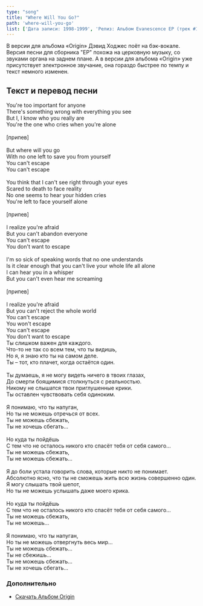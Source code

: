 ```yaml
---
type: "song"
title: "Where Will You Go?"
path: 'where-will-you-go'
list: ['Дата записи: 1998-1999', 'Релиз: Альбом Evanescence EP (трек #1), Origin (трек #5)', 'Продолжительность: 3:48']
---
```


В версии для альбома «Origin» Дэвид Ходжес поёт на бэк-вокале. Версия песни для сборника "EP" похожа на церковную музыку, со звуками органа на заднем плане. А в версии для альбома «Origin» уже присутствует электронное звучание, она гораздо быстрее по темпу и текст немного изменен.





## <i class="fas fa-dove"></i> Текст и перевод песни

<div class="song-wrap">

<div class="song-lyric">
				You're too important for anyone<br/>
				There's something wrong with everything you see<br/>
				But I, I know who you really are<br/>
				You're the one who cries when you're alone<br/>
<br/>
				[припев]<br/>
<br/>
				But where will you go<br/>
				With no one left to save you from yourself<br/>
				You can't escape<br/>
				You can't escape<br/>
<br/>
				You think that I can't see right through your eyes<br/>
				Scared to death to face reality<br/>
				No one seems to hear your hidden cries<br/>
				You're left to face yourself alone<br/>
<br/>
				[припев]<br/>
<br/>
				I realize you're afraid<br/>
				But you can't abandon everyone<br/>
				You can't escape<br/>
				You don't want to escape<br/>
<br/>
				I'm so sick of speaking words that no one understands<br/>
				Is it clear enough that you can't live your whole life all alone<br/>
				I can hear you in a whisper<br/>
				But you can't even hear me screaming<br/>
<br/>
				[припев]<br/>
<br/>
				I realize you're afraid<br/>
				But you can't reject the whole world<br/>
				You can't escape<br/>
				You won't escape<br/>
				You can't escape<br/>
				You don't want to escape</div>

<div class="song-lyric">
				Ты слишком важен для каждого.<br/>
				Что-то не так со всем тем, что ты видишь,<br/>
				Но я, я знаю кто ты на самом деле.<br/>
				Ты – тот, кто плачет, когда остаётся один.<br/>
<br/>
				Ты думаешь, я не могу видеть ничего в твоих глазах,<br/>
				До смерти боящимися столкнуться с реальностью.<br/>
				Никому не слышатся твои приглушенные крики.<br/>
				Ты оставлен чувствовать себя одиноким.<br/>
<br/>
				Я понимаю, что ты напуган,<br/>
				Но ты не можешь отречься от всех.<br/>
				Ты не можешь сбежать,<br/>
				Ты не хочешь сбегать…<br/>
<br/>
				Но куда ты пойдёшь<br/>
				С тем что не осталось никого кто спасёт тебя от себя самого…<br/>
				Ты не можешь сбежать,<br/>
				Ты не можешь сбежать…<br/>
<br/>
				Я до боли устала говорить слова, которые никто не понимает.<br/>
				Абсолютно ясно, что ты не сможешь жить всю жизнь совершенно один.<br/>
				Я могу слышать твой шепот,<br/>
				Но ты не можешь услышать даже моего крика.<br/>
<br/>
				Но куда ты пойдёшь<br/>
				С тем что не осталось никого кто спасёт тебя от себя самого…<br/>
				Ты не можешь сбежать,<br/>
				Ты не можешь…<br/>
<br/>
				Я понимаю, что ты напуган,<br/>
				Но ты не можешь отвергнуть весь мир…<br/>
				Ты не можешь сбежать…<br/>
				Ты не сбежишь…<br/>
				Ты не можешь сбежать…<br/>
				Ты не хочешь сбегать…</div>

</div>
    


### Дополнительно

- [Скачать Альбом Origin](/media/audio)